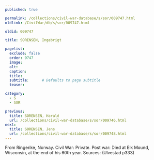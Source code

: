 ```yaml
---
published: true

permalink: /collections/civil-war-database/s/sor/009747.html
oldlink: /CivilWar/db/s/sor/009747.html

oldid: 009747

title: SORENSEN, Ingebrigt

pagelist:
  exclude: false
  order: 9747
  image: 
  alt:
  caption:
  title:
  subtitle:      # Defaults to page subtitle
  teaser:

category: 
  - S 
  - SOR

previous:
  title: SORENSEN, Harald
  url: /collections/civil-war-database/s/sor/009746.html  
next:
  title: SORENSEN, Jens
  url: /collections/civil-war-database/s/sor/009748.html   
---
```

From Ringerike, Norway. Civil War: Private. Post war: Died at Elk Mound, Wisconsin, at the end of his 60th year. Sources: (Ulvestad p333)